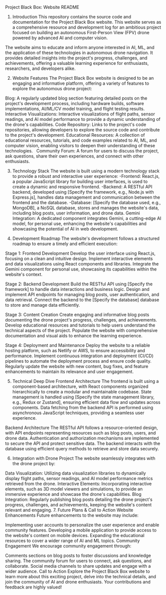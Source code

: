 Project Black Box: Website README


1. Introduction
This repository contains the source code and documentation for the Project Black Box website. This website serves as a comprehensive resource and development log for an ambitious project focused on building an autonomous First-Person View (FPV) drone powered by advanced AI and computer vision.    

The website aims to educate and inform anyone interested in AI, ML, and the application of these technologies in autonomous drone navigation. It provides detailed insights into the project's progress, challenges, and achievements, offering a valuable learning experience for enthusiasts, researchers, and developers alike.    

2. Website Features
The Project Black Box website is designed to be an engaging and informative platform, offering a variety of features to explore the autonomous drone project:

Blog: A regularly updated blog section featuring detailed posts on the project's development process, including hardware builds, software implementations, AI/ML/CV model training, and flight testing results.    
Interactive Visualizations: Interactive visualizations of flight paths, sensor readings, and AI model performance to provide a dynamic understanding of the drone's capabilities.
Code Repository: Links to the project's code repositories, allowing developers to explore the source code and contribute to the project's development.
Educational Resources: A collection of educational resources, tutorials, and code examples related to AI, ML, and computer vision, enabling visitors to deepen their understanding of these technologies.    
Community Forum: A forum for users to discuss the project, ask questions, share their own experiences, and connect with other enthusiasts.

3. Technology Stack
The website is built using a modern technology stack to provide a robust and interactive user experience:
  -Frontend: React.js, a popular JavaScript library for building user interfaces, is used to create a dynamic and responsive frontend.
  -Backend: A RESTful API backend, developed using [Specify the framework, e.g., Node.js with Express.js], handles data management and communication between the frontend and the database.
  -Database: [Specify the database used, e.g., MongoDB], a NoSQL database, stores and manages the website's data, including blog posts, user information, and drone data.
Gemini Integration: A dedicated component integrates Gemini, a cutting-edge AI model, for personal use, enhancing the website's capabilities and showcasing the potential of AI in web development.

4. Development Roadmap
The website's development follows a structured roadmap to ensure a timely and efficient execution:

Stage 1: Frontend Development
Develop the user interface using React.js, focusing on a clean and intuitive design.
Implement interactive elements and data visualizations using React components and libraries.
Integrate the Gemini component for personal use, showcasing its capabilities within the website's context.

Stage 2: Backend Development
Build the RESTful API using [Specify the framework] to handle data interactions and business logic.
Design and implement API endpoints for managing blog posts, user authentication, and data retrieval.
Connect the backend to the [Specify the database] database to store and manage data efficiently.

Stage 3: Content Creation
Create engaging and informative blog posts documenting the drone project's progress, challenges, and achievements.
Develop educational resources and tutorials to help users understand the technical aspects of the project.
Populate the website with comprehensive documentation and visual aids to enhance the learning experience.

Stage 4: Deployment and Maintenance
Deploy the website to a reliable hosting platform, such as Netlify or AWS, to ensure accessibility and performance.
Implement continuous integration and deployment (CI/CD) pipelines to automate the deployment process and ensure code quality.
Regularly update the website with new content, bug fixes, and feature enhancements to maintain its relevance and user engagement.

5. Technical Deep Dive
Frontend Architecture
The frontend is built using a component-based architecture, with React components organized hierarchically to create a modular and maintainable codebase. State management is handled using [Specify the state management library, e.g., Redux or Zustand], ensuring efficient data flow and updates across components. Data fetching from the backend API is performed using asynchronous JavaScript techniques, providing a seamless user experience.

Backend Architecture
The RESTful API follows a resource-oriented design, with API endpoints representing resources such as blog posts, users, and drone data. Authentication and authorization mechanisms are implemented to secure the API and protect sensitive data. The backend interacts with the database using efficient query methods to retrieve and store data securely.

6. Integration with Drone Project
The website seamlessly integrates with the drone project by:

Data Visualization: Utilizing data visualization libraries to dynamically display flight paths, sensor readings, and AI model performance metrics retrieved from the drone.
Interactive Elements: Incorporating interactive elements, such as 3D model viewers and simulations, to provide an immersive experience and showcase the drone's capabilities.
Blog Integration: Regularly publishing blog posts detailing the drone project's progress, challenges, and achievements, keeping the website's content relevant and engaging.
7. Future Plans & Call to Action
Website Enhancements
Future enhancements to the website may include:

Implementing user accounts to personalize the user experience and enable community features.
Developing a mobile application to provide access to the website's content on mobile devices.
Expanding the educational resources to cover a wider range of AI and ML topics.
Community Engagement
We encourage community engagement through:

Comments sections on blog posts to foster discussions and knowledge sharing.
The community forum for users to connect, ask questions, and collaborate.
Social media channels to share updates and engage with a wider audience.
Call to Action
Explore the Project Black Box website to learn more about this exciting project, delve into the technical details, and join the community of AI and drone enthusiasts. Your contributions and feedback are highly valued!